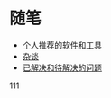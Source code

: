 # 随笔

- [个人推荐的软件和工具](https://github.com/HelperInCa/Essays/blob/master/config.md)
- [杂谈](https://github.com/HelperInCa/Essays/blob/master/%E6%9D%82%E8%B0%88.md)
- [已解决和待解决的问题](https://github.com/HelperInCa/Essays/blob/master/Solution.md) 

111